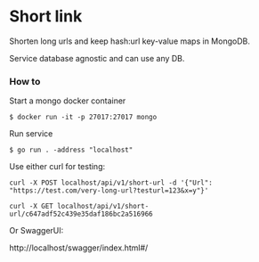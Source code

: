
# Short link

Shorten long urls and keep hash:url key-value maps in MongoDB.

Service database agnostic and can use any DB.

### How to

Start a mongo docker container

`$ docker run -it -p 27017:27017 mongo`

Run service

`$ go run . -address "localhost"`

Use either curl for testing:

```
curl -X POST localhost/api/v1/short-url -d '{"Url": "https://test.com/very-long-url?testurl=123&x=y"}'

curl -X GET localhost/api/v1/short-url/c647adf52c439e35daf186bc2a516966
```

Or SwaggerUI:

http://localhost/swagger/index.html#/
